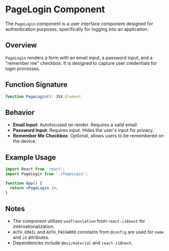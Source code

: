 # PageLogin Component

The `PageLogin` component is a user interface component designed for authentication purposes, specifically for logging into an application.

## Overview

`PageLogin` renders a form with an email input, a password input, and a "remember me" checkbox. It is designed to capture user credentials for login processes.

## Function Signature

```typescript
function PageLogin(): JSX.Element
```

## Behavior

- **Email Input**: Autofocused on render. Requires a valid email.
- **Password Input**: Requires input. Hides the user's input for privacy.
- **Remember Me Checkbox**: Optional, allows users to be remembered on the device.

## Example Usage

```jsx
import React from 'react';
import PageLogin from './PageLogin';

function App() {
  return <PageLogin />;
}
```

## Notes

- The component utilizes `useTranslation` from `react-i18next` for internationalization.
- `AUTH_EMAIL` and `AUTH_PASSWORD` constants from `@config` are used for `name` and `id` attributes.
- Dependencies include `@mui/material` and `react-i18next`.
